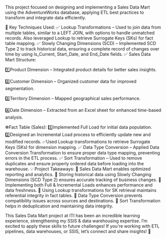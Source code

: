 This project focused on designing and implementing a Sales Data Mart using the AdventureWorks database, applying ETL best practices to transform and integrate data efficiently.

🔹 Key Techniques Used:
✅ Lookup Transformations – Used to join data from multiple tables, similar to a LEFT JOIN, with options to handle unmatched records. Also leveraged Lookup to retrieve Surrogate Keys (SKs) for fact table mapping.
✅ Slowly Changing Dimensions (SCD) – Implemented SCD Type 2 to track historical data, ensuring a complete record of changes over time by using Is_Current, Start_Date, and End_Date fields.
✅ Sales Data Mart Structure:

1️⃣Product Dimension – Integrated product details for better sales insights.

2️⃣Customer Dimension – Organized customer data for improved segmentation.

3️⃣Territory Dimension – Mapped geographical sales performance.

4️⃣Date Dimension – Extracted from an Excel sheet for enhanced time-based analysis.

❇Fact Table (Sales):
1️⃣Implemented Full Load for initial data population.
2️⃣Designed an Incremental Load process to efficiently update new and modified records.
✅Used Lookup transformations to retrieve Surrogate Keys (SKs) for dimension mapping.
✅ Data Type Conversion – Applied Data Conversion Transformation to ensure proper data type mapping, preventing errors in the ETL process.
✅ Sort Transformation – Used to remove duplicates and ensure properly ordered data before loading into the warehouse.
💡 Project Takeaways:
📌 Sales Data Mart enables optimized reporting and analytics.
📌 Storing historical data using Slowly Changing Dimensions (SCD Type 2) ensures accurate tracking of business changes.
📌 Implementing both Full & Incremental Loads enhances performance and data freshness.
📌 Using Lookup transformations for SK retrieval maintains referential integrity in fact tables.
📌 Data Type Conversion prevents compatibility issues across sources and destinations.
📌 Sort Transformation helps in deduplication and maintaining data integrity.

This Sales Data Mart project at ITI has been an incredible learning experience, strengthening my SSIS & data warehousing expertise. I’m excited to apply these skills to future challenges! If you're working with ETL pipelines, data warehouses, or SSIS, let’s connect and share insights! 🚀
